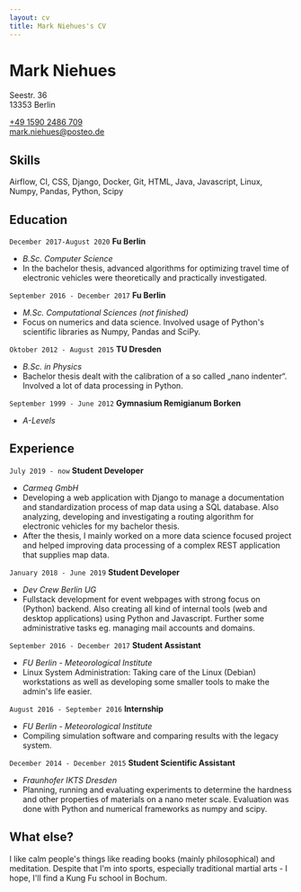```yaml
---
layout: cv
title: Mark Niehues's CV
---
```

# Mark Niehues

Seestr. 36 <br>
13353 Berlin

<div id="webaddress">
<a href="tel:+49 1590 2486 709">+49 1590 2486 709</a><br>
<a href="mailto:mark.niehues@posteo.de">mark.niehues@posteo.de</a>
</div>


## Skills

 Airflow, CI, CSS, Django, Docker, Git, HTML, Java, Javascript, Linux, Numpy, Pandas, Python, Scipy

## Education

`December 2017-August 2020`
__Fu Berlin__ 
- _B.Sc. Computer Science_
- In the bachelor thesis, advanced algorithms for optimizing travel time of electronic vehicles were theoretically and practically investigated.

`September 2016 - December 2017`
__Fu Berlin__ 
- _M.Sc. Computational Sciences (not finished)_
- Focus on numerics and data science. Involved usage of Python's scientific libraries as Numpy, Pandas and SciPy. 

`Oktober 2012 - August 2015`
__TU Dresden__ 
- _B.Sc. in Physics_
- Bachelor thesis dealt with the calibration of a so called „nano indenter“. Involved a lot of data processing in Python.


`September 1999 - June 2012`
__Gymnasium Remigianum Borken__ 
- _A-Levels_


## Experience

`July 2019 - now`
__Student Developer__
- _Carmeq GmbH_
- Developing a web application with Django to manage a documentation and standardization process of map data using a SQL database. Also analyzing, developing and investigating a routing algorithm for electronic vehicles for my bachelor thesis.
- After the thesis, I mainly worked on a more data science focused project and helped improving data processing of a complex REST application that supplies map data.

`January 2018 - June 2019`
__Student Developer__
- _Dev Crew Berlin UG_
- Fullstack development for event webpages with strong focus on (Python) backend. Also creating all kind of internal tools (web and desktop applications) using Python and Javascript. Further some administrative tasks eg. managing mail accounts and domains.

`September 2016 - December 2017`
__Student Assistant__
- _FU Berlin - Meteorological Institute_
- Linux System Administration: Taking care of the Linux (Debian) workstations as well as developing some smaller tools to make the admin's life easier.

`August 2016 - September 2016`
__Internship__
- _FU Berlin - Meteorological Institute_
- Compiling simulation software and comparing results with the legacy system.

`December 2014 - December 2015`
__Student Scientific Assistant__
- _Fraunhofer IKTS Dresden_
- Planning, running and evaluating experiments to determine the hardness and other properties of materials on a nano meter scale. Evaluation was done with Python and numerical frameworks as numpy and scipy.


## What else?
I like calm people's things like reading books (mainly philosophical) and meditation. Despite that I'm into sports, especially traditional martial arts - I hope, I'll find a Kung Fu school in Bochum.

<!-- ### Footer

Last updated: May 2013 -->


